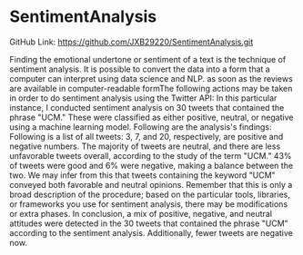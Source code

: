 # SentimentAnalysis

GitHub Link: https://github.com/JXB29220/SentimentAnalysis.git


Finding the emotional undertone or sentiment of a text is the technique of sentiment analysis. It is possible to convert the data into a form that a computer can interpret using data science and NLP. as soon as the reviews are available in computer-readable formThe following actions may be taken in order to do sentiment analysis using the Twitter API: In this particular instance, I conducted sentiment analysis on 30 tweets that contained the phrase "UCM." These were classified as either positive, neutral, or negative using a machine learning model. Following are the analysis's findings: Following is a list of all tweets: 3, 7, and 20, respectively, are positive and negative numbers. The majority of tweets are neutral, and there are less unfavorable tweets overall, according to the study of the term "UCM." 43% of tweets were good and 6% were negative, making a balance between the two. We may infer from this that tweets containing the keyword "UCM" conveyed both favorable and neutral opinions. Remember that this is only a broad description of the procedure; based on the particular tools, libraries, or frameworks you use for sentiment analysis, there may be modifications or extra phases. In conclusion, a mix of positive, negative, and neutral attitudes were detected in the 30 tweets that contained the phrase "UCM" according to the sentiment analysis. Additionally, fewer tweets are negative now.
